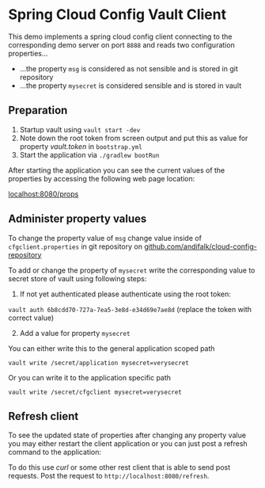 # Spring Cloud Config Vault Client

This demo implements a spring cloud config client connecting to the corresponding
demo server on port `8888` and reads two configuration properties...

* ...the property `msg` is considered as not sensible and is stored in git repository
* ...the property `mysecret` is considered sensible and is stored in vault

## Preparation

1. Startup vault using `vault start -dev`
2. Note down the root token from screen output and put this as value for property _vault.token_ in `bootstrap.yml`
3. Start the application via `./gradlew bootRun`

After starting the application you can see the current values of the properties by accessing the following
web page location:

[localhost:8080/props](http://localhost:8080/props)

## Administer property values

To change the property value of `msg` change value inside of `cfgclient.properties` in git repository on [github.com/andifalk/cloud-config-repository](https://github.com/andifalk/cloud-config-repository)

To add or change the property of `mysecret` write the corresponding value to secret store of vault using following steps:

1. If not yet authenticated please authenticate using the root token:

`vault auth 6b8cdd70-727a-7ea5-3e8d-e34d69e7ae8d` (replace the token with correct value)

2. Add a value for property `mysecret`

You can either write this to the general application scoped path

`vault write /secret/application mysecret=verysecret`

Or you can write it to the application specific path

`vault write /secret/cfgclient mysecret=verysecret`

## Refresh client

To see the updated state of properties after changing any property value
you may either restart the client application or you can just post a refresh
command to the application:

To do this use _curl_ or some other rest client that is able to send post requests.
Post the request to `http://localhost:8080/refresh`.
  